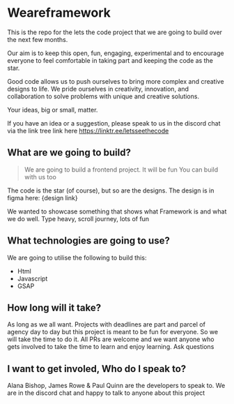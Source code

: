 # Weareframework
This is the repo for the lets the code project that we are going to build over the next few months.

Our aim is to keep this open, fun, engaging, experimental and to encourage everyone to feel comfortable in taking part and keeping the code as the star.

Good code allows us to push ourselves to bring more complex and creative designs to life.
We pride ourselves in creativity, innovation, and collaboration to solve problems with unique and creative solutions.

Your ideas, big or small, matter.

If you have an idea or a suggestion, please speak to us in the discord chat via the link tree link here https://linktr.ee/letsseethecode

## What are we going to build?

> We are going to build a frontend project.
> It will be fun
> You can build with us too

The code is the star (of course), but so are the designs.
The design is in figma here: {design link}

We wanted to showcase something that shows what Framework is and what we do well.
Type heavy, scroll journey, lots of fun

## What technologies are going to use?
We are going to utilise the following to build this:
* Html
* Javascript
* GSAP

## How long will it take?
As long as we all want.
Projects with deadlines are part and parcel of agency day to day but this project is meant to be fun for everyone. So we will take the time to do it.
All PRs are welcome and we want anyone who gets involved to take the time to learn and enjoy learning. Ask questions

## I want to get involed, Who do I speak to?
Alana Bishop, James Rowe & Paul Quinn are the developers to speak to. 
We are in the discord chat and happy to talk to anyone about this project

